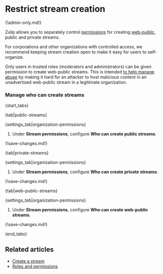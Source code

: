 # Restrict stream creation

{!admin-only.md!}

Zulip allows you to separately control [permissions](/help/roles-and-permissions)
for creating [web-public](/help/public-access-option), public and private
streams.

For corporations and other organizations with controlled access, we
recommend keeping stream creation open to make it easy for users to
self-organize.

Only users in trusted roles (moderators and administrators) can be
given permission to create web-public streams. This is intended
[to help manage abuse](/help/public-access-option#managing-abuse) by
making it hard for an attacker to host malicious content in an
unadvertised web-public stream in a legitimate organization.

### Manage who can create streams

{start_tabs}

{tab|public-streams}

{settings_tab|organization-permissions}

1. Under **Stream permissions**, configure **Who can create public streams**.

{!save-changes.md!}

{tab|private-streams}

{settings_tab|organization-permissions}

1. Under **Stream permissions**, configure **Who can create private streams**.

{!save-changes.md!}

{tab|web-public-streams}

{settings_tab|organization-permissions}

1. Under **Stream permissions**, configure **Who can create web-public streams**.

{!save-changes.md!}

{end_tabs}

## Related articles

* [Create a stream](/help/create-a-stream)
* [Roles and permissions](/help/roles-and-permissions)
